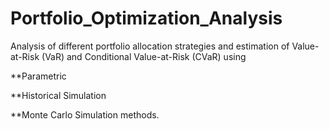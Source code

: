 # Portfolio_Optimization_Analysis
Analysis of different portfolio allocation strategies and estimation of Value-at-Risk (VaR) and Conditional Value-at-Risk (CVaR) using 

**Parametric

**Historical Simulation 

**Monte Carlo Simulation methods.
